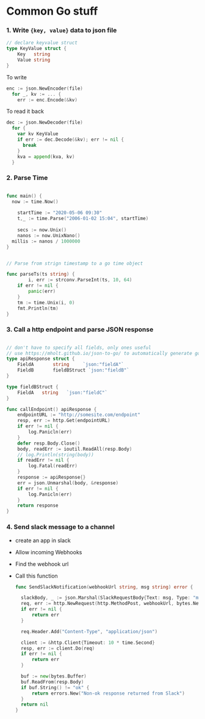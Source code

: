 # Common Go stuff

### 1. Write `{key, value}` data to json file



```go
// declare keyvalue struct
type KeyValue struct {
	Key   string
	Value string
}
```



To write

```go
enc := json.NewEncoder(file)
  for _, kv := ... {
    err := enc.Encode(&kv)
```



  To read it back

```go
dec := json.NewDecoder(file)
  for {
    var kv KeyValue
    if err := dec.Decode(&kv); err != nil {
      break
    }
    kva = append(kva, kv)
  }


```

### 2. Parse Time

```go

func main() {
  now := time.Now()
  
	startTime := "2020-05-06 09:30"
	t,_ := time.Parse("2006-01-02 15:04", startTime)
  
	secs := now.Unix()
	nanos := now.UnixNano()
  millis := nanos / 1000000
}


// Parse from strign timestamp to a go time object

func parseTs(ts string) {
		i, err := strconv.ParseInt(ts, 10, 64)
    if err != nil {
        panic(err)
    }
    tm := time.Unix(i, 0)
    fmt.Println(tm)
}
```

### 3. Call a http endpoint and parse JSON response

```go

// don't have to specify all fields, only ones useful
// use https://mholt.github.io/json-to-go/ to automatically generate go structs
type apiResponse struct {
	FieldA       string     `json:"fieldA"`
	FieldB       fieldBStruct `json:"fieldB"`
}

type fieldBStruct {
	FieldA   string   `json:"fieldC"`
}

func callEndpoint() apiResponse {
	endpointURL := "http://somesite.com/endpoint"
	resp, err := http.Get(endpointURL)
	if err != nil {
		log.Panicln(err)
	}
	defer resp.Body.Close()
	body, readErr := ioutil.ReadAll(resp.Body)
	// log.Println(string(body))
	if readErr != nil {
		log.Fatal(readErr)
	}
	response := apiResponse{}
	err = json.Unmarshal(body, &response)
	if err != nil {
		log.Panicln(err)
	}
	return response
}


```

### 4. Send slack message to a channel

- create an app in slack

- Allow incoming Webhooks

- Find the webhook url

- Call this function

  ```go
  func SendSlackNotification(webhookUrl string, msg string) error {
  
  	slackBody, _ := json.Marshal(SlackRequestBody{Text: msg, Type: "mrkdwn"})
  	req, err := http.NewRequest(http.MethodPost, webhookUrl, bytes.NewBuffer(slackBody))
  	if err != nil {
  		return err
  	}
  
  	req.Header.Add("Content-Type", "application/json")
  
  	client := &http.Client{Timeout: 10 * time.Second}
  	resp, err := client.Do(req)
  	if err != nil {
  		return err
  	}
  
  	buf := new(bytes.Buffer)
  	buf.ReadFrom(resp.Body)
  	if buf.String() != "ok" {
  		return errors.New("Non-ok response returned from Slack")
  	}
  	return nil
  }
  
  ```

  

  

